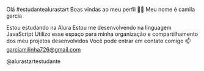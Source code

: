 Olá #estudantealurastart
Boas vindas ao meu perfil 💙💙
Meu nome é camila garcia

Estou estudando na Alura
Estou me desenvolvendo na linguagem JavaScript
Utilizo esse espaço para minha organização e compartilhamento dos meu projetos desenvolvidos
Você pode entrar em contato comigo 📫
garciamilinha726@gmail.com

@alurastartestudante
